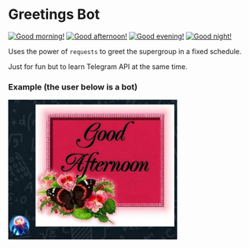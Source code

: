 # Greetings Bot
[![Good morning!](https://github.com/RussellDash332/greetings-bot/actions/workflows/morning.yaml/badge.svg)](https://github.com/RussellDash332/greetings-bot/actions/workflows/morning.yaml)
[![Good afternoon!](https://github.com/RussellDash332/greetings-bot/actions/workflows/afternoon.yaml/badge.svg)](https://github.com/RussellDash332/greetings-bot/actions/workflows/afternoon.yaml)
[![Good evening!](https://github.com/RussellDash332/greetings-bot/actions/workflows/evening.yaml/badge.svg)](https://github.com/RussellDash332/greetings-bot/actions/workflows/evening.yaml)
[![Good night!](https://github.com/RussellDash332/greetings-bot/actions/workflows/night.yaml/badge.svg)](https://github.com/RussellDash332/greetings-bot/actions/workflows/night.yaml)

Uses the power of `requests` to greet the supergroup in a fixed schedule.

Just for fun but to learn Telegram API at the same time.

### Example (the user below is a bot)
![Example](assets/demo.png)
